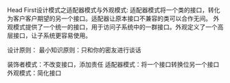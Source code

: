 Head First设计模式之适配器模式与外观模式:
适配器模式将一个类的接口，转化为客户客户期望的另一个接口。适配器让原本接口不兼容的类可以合作无间。
外观模式提供了一个统一的接口，用于访问子系统中的一群接口。外观定义了一个高层接口，让子系统更容易使用。

设计原则：
最小知识原则：只和你的密友进行谈话

装饰者模式：不改变接口，添加责任
适配器模式：将一个接口转换位另一个接口
外观模式：简化接口